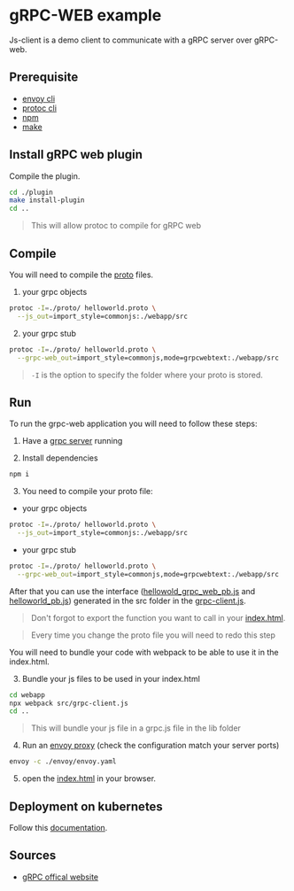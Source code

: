 # gRPC-WEB example

Js-client is a demo client to communicate with a gRPC server over gRPC-web.

## Prerequisite

- [envoy cli](https://www.envoyproxy.io/docs/envoy/latest/start/install)
- [protoc cli](https://github.com/protocolbuffers/protobuf)
- [npm](https://docs.npmjs.com/cli/v7/configuring-npm/install)
- [make](https://www.w3schools.in/cplusplus/install)

## Install gRPC web plugin

Compile the plugin.

```sh
cd ./plugin
make install-plugin
cd ..
```
> This will allow protoc to compile for gRPC web

## Compile

You will need to compile the [proto](./proto/) files.

1) your grpc objects
```sh
protoc -I=./proto/ helloworld.proto \
  --js_out=import_style=commonjs:./webapp/src
```

2) your grpc stub
```sh
protoc -I=./proto/ helloworld.proto \
  --grpc-web_out=import_style=commonjs,mode=grpcwebtext:./webapp/src
```

> `-I` is the option to specify the folder where your proto is stored.

## Run

To run the grpc-web application you will need to follow these steps:

1) Have a [grpc server](../java/src//main/java/ch/heigvd/java/server/HelloWorldServer.java) running

2) Install dependencies
```sh
npm i
```

3) You need to compile your proto file:

- your grpc objects

```sh
protoc -I=./proto/ helloworld.proto \
  --js_out=import_style=commonjs:./webapp/src
```

- your grpc stub

```sh
protoc -I=./proto/ helloworld.proto \
  --grpc-web_out=import_style=commonjs,mode=grpcwebtext:./webapp/src
```

After that you can use the interface ([hellowold_grpc_web_pb.js](./webapp/src/helloworld_grpc_web_pb.js) and [helloworld_pb.js](./webapp/src/helloworld_pb.js)) generated in the src folder in the [grpc-client.js](./webapp/src/grpc-client.js).

> Don't forgot to export the function you want to call in your [index.html](./webapp/index.html).

> Every time you change the proto file you will need to redo this step

You will need to bundle your code with webpack to be able to use it in the index.html.


3) Bundle your js files to be used in your index.html
```sh
cd webapp
npx webpack src/grpc-client.js
cd ..
```

> This will bundle your js file in a grpc.js file in the lib folder

4) Run an [envoy proxy](./envoy/envoy.yaml) (check the configuration match your server ports)
```sh
envoy -c ./envoy/envoy.yaml
```

5) open the [index.html](./webapp/index.html) in your browser.

## Deployment on kubernetes

Follow this [documentation](../kubernetes/README.md).

## Sources

- [gRPC offical website](https://grpc.io/docs/platforms/web/quickstart/)